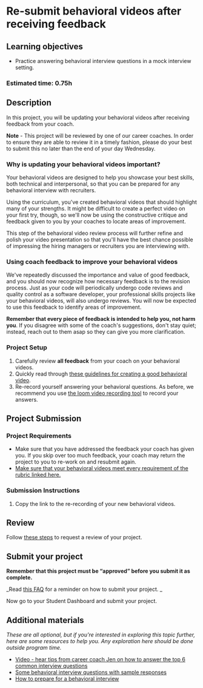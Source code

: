 # Re-submit behavioral videos after receiving feedback

## Learning objectives

- Practice answering behavioral interview questions in a mock interview setting.

### **Estimated time**: 0.75h

## Description

In this project, you will be updating your behavioral videos after receiving feedback from your coach.

**Note** - This project will be reviewed by one of our career coaches. In order to ensure they are able to review it in a timely fashion, please do your best to submit this no later than the end of your day Wednesday.

### Why is updating your behavioral videos important?

Your behavioral videos are designed to help you showcase your best skills, both technical and interpersonal, so that you can be prepared for any behavioral interview with recruiters.

Using the curriculum, you've created behavioral videos that should highlight many of your strengths. It might be difficult to create a perfect video on your first try, though, so we'll now be using the constructive critique and feedback given to you by your coaches to locate areas of improvement.

This step of the behavioral video review process will further refine and polish your video presentation so that you'll have the best chance possible of impressing the hiring managers or recruiters you are interviewing with.

### Using coach feedback to improve your behavioral videos

We've repeatedly discussed the importance and value of good feedback, and you should now recognize how necessary feedback is to the revision process. Just as your code will periodically undergo code reviews and quality control as a software developer, your professional skills projects like your behavioral videos, will also undergo reviews. You will now be expected to use this feedback to identify areas of improvement.

**Remember that every piece of feedback is intended to help you, not harm you**. If you disagree with some of the coach's suggestions, don't stay quiet; instead, reach out to them asap so they can give you more clarification.

### Project Setup

1. Carefully review **all feedback** from your coach on your behavioral videos.
2. Quickly read through [these guidelines for creating a good behavioral video](https://github.com/matovu-farid/curriculum-professional-skills/blob/main/interview-prep/guidelines-for-creating-a-good-behavioral-video.md).
3. Re-record yourself answering your behavioral questions. As before, we recommend you use [the loom video recording tool](https://www.loom.com/) to record your answers.

## Project Submission

### Project Requirements

- Make sure that you have addressed the feedback your coach has given you. If you skip over too much feedback, your coach may return the project to you to re-work on and resubmit again.
- [Make sure that your behavioral videos meet every requirement of the rubric linked here.](https://docs.google.com/document/d/14NJyAw7CAIBs-U62_6yEFiwdH1zgHh5OOPgUJk2klps/edit?usp=sharing)

### Submission Instructions

1. Copy the link to the re-recording of your new behavioral videos.

## Review

Follow [these steps](https://github.com/microverseinc/curriculum-transversal-skills/blob/main/code-review/articles/how_to_ask_for_a_prof_skills_review.md) to request a review of your project.

## Submit your project

**Remember that this project must be “approved” before you submit it as complete.**

_Read [this FAQ](https://microverse.zendesk.com/hc/en-us/articles/360061344234) for a reminder on how to submit your project. _

Now go to your Student Dashboard and submit your project.

## Additional materials

_These are all optional, but if you're interested in exploring this topic further, here are some resources to help you. Any exploration here should be done outside program time._

- [Video - hear tips from career coach Jen on how to answer the top 6 common interview questions](https://youtu.be/rcrnHWv-wHc)
- [Some behavioral interview questions with sample responses](https://www.thebalancecareers.com/job-interview-questions-and-answers-2061204)
- [How to prepare for a behavioral interview](https://www.indeed.com/career-advice/interviewing/how-to-prepare-for-a-behavioral-interview)
